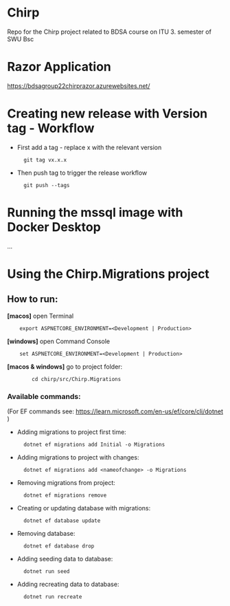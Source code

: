 # Chirp
Repo for the Chirp project related to BDSA course on ITU 3. semester of SWU Bsc

# Razor Application
https://bdsagroup22chirprazor.azurewebsites.net/

# Creating new release with Version tag - Workflow
* First add a tag - replace x with the relevant version

 		git tag vx.x.x

* Then push tag to trigger the release workflow

		git push --tags

# Running the mssql image with Docker Desktop
...

# Using the Chirp.Migrations project

## How to run:

**[macos]**
open Terminal

		export ASPNETCORE_ENVIRONMENT=<Development | Production>

**[windows]**
open Command Console
  
		set ASPNETCORE_ENVIRONMENT=<Development | Production>

**[macos & windows]**
go to project folder:

    		cd chirp/src/Chirp.Migrations

### Available commands:
(For EF commands see: https://learn.microsoft.com/en-us/ef/core/cli/dotnet )

* Adding migrations to project first time:

    	dotnet ef migrations add Initial -o Migrations

* Adding migrations to project with changes:

    	dotnet ef migrations add <nameofchange> -o Migrations


* Removing migrations from project:

    	dotnet ef migrations remove


* Creating or updating database with migrations:

    	dotnet ef database update

* Removing database:

    	dotnet ef database drop


* Adding seeding data to database:

    	dotnet run seed	

* Adding recreating data to database:

    	dotnet run recreate

